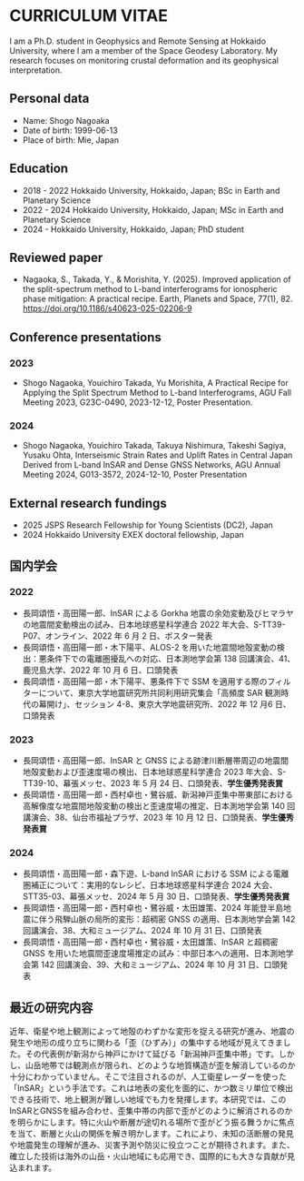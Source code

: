# CURRICULUM VITAE
I am a Ph.D. student in Geophysics and Remote Sensing at Hokkaido University, where I am a member of the Space Geodesy Laboratory. My research focuses on monitoring crustal deformation and its geophysical interpretation.
## Personal data
- Name: Shogo Nagoaka
- Date of birth: 1999-06-13
- Place of birth: Mie, Japan
## Education
- 2018 - 2022 Hokkaido University, Hokkaido, Japan; BSc in Earth and Planetary Science
- 2022 - 2024 Hokkaido University, Hokkaido, Japan; MSc in Earth and Planetary Science
- 2024 - Hokkaido University, Hokkaido, Japan; PhD student
## Reviewed paper
- Nagaoka, S., Takada, Y., & Morishita, Y. (2025). Improved application of the split-spectrum method to L-band interferograms for ionospheric phase mitigation: A practical recipe. Earth, Planets and Space, 77(1), 82. https://doi.org/10.1186/s40623-025-02206-9
## Conference presentations
### 2023
- Shogo Nagaoka, Youichiro Takada, Yu Morishita, A Practical Recipe for Applying the Split Spectrum Method to L-band Interferograms, AGU Fall Meeting 2023, G23C-0490, 2023-12-12, Poster Presentation.
<!--  -->
### 2024
- Shogo Nagaoka, Youichiro Takada, Takuya Nishimura, Takeshi Sagiya, Yusaku Ohta, Interseismic Strain Rates and Uplift Rates in Central Japan Derived from L-band InSAR and Dense GNSS Networks, AGU Annual Meeting 2024, G013-3572, 2024-12-10, Poster Presentation
<!--
### 2025
- Shogo Nagaoka, Youichiro Takada, Slope-Correlated Bias in Mean Velocity Field Derived from L-Band InSAR Time-Series, APSAR 2025, ????, 2025-??-??, Poster Presentation
- Shogo Nagaoka, Youichiro Takada, Takuya Nishimura, Takeshi Sagiya, Yusaku Ohta, High-resolution Interseismic Crustal Deformation Mapping in Strain Concentration Zone within the Volcanic Arc Using L-band InSAR and Ultra-dense GNSS Network, AGU Annual Meeting 2025, G013-????, 2025-??-??, ????
- Shogo Nagaoka, Youichiro Takada, Takuya Nishimura, Takeshi Sagiya, Yusaku Ohta, Localized Crustal Deformation Along the Hida Mountain Range Following the
2024 Noto Peninsula Earthquake Detected by Dense Geodetic Observations, AGU Annual Meeting 2025, G010-????, 2025-??-??, ????
-->
## External research fundings
- 2025 JSPS Research Fellowship for Young Scientists (DC2), Japan
- 2024 Hokkaido University EXEX doctoral fellowship, Japan

## 国内学会
### 2022
- 長岡頌悟・高田陽一郎、InSAR による Gorkha 地震の余効変動及びヒマラヤの地震間変動検出の試み、日本地球惑星科学連合 2022 年大会、S-TT39-P07、オンライン、2022 年 6 月 2 日、ポスター発表
- 長岡頌悟・高田陽一郎・木下陽平、ALOS-2 を用いた地震間地殻変動の検出：悪条件下での電離圏擾乱への対応、日本測地学会第 138 回講演会、41、鹿児島大学、2022 年 10 月 6 日、口頭発表
- 長岡頌悟・高田陽一郎・木下陽平、悪条件下で SSM を適用する際のフィルターについて、東京大学地震研究所共同利用研究集会「高頻度 SAR 観測時代の幕開け」、セッション 4-8、東京大学地震研究所、2022 年 12 月6 日、口頭発表
### 2023
- 長岡頌悟・高田陽一郎、InSAR と GNSS による跡津川断層帯周辺の地震間地殻変動および歪速度場の検出、日本地球惑星科学連合 2023 年大会、S-TT39-10、幕張メッセ、2023 年 5 月 24 日、口頭発表、**学生優秀発表賞**
- 長岡頌悟・高田陽一郎・西村卓也・鷺谷威、新潟神戸歪集中帯東部における高解像度な地震間地殻変動の検出と歪速度場の推定、日本測地学会第 140 回講演会、38、仙台市福祉プラザ、2023 年 10 月 12 日、口頭発表、**学生優秀発表賞**
### 2024
- 長岡頌悟・高田陽一郎・森下遊、L-band InSAR における SSM による電離圏補正について：実用的なレシピ、日本地球惑星科学連合 2024 大会、STT35-03、幕張メッセ、2024 年 5 月 30 日、口頭発表、**学生優秀発表賞**
- 長岡頌悟・高田陽一郎・西村卓也・鷺谷威・太田雄策、2024 年能登半島地震に伴う飛騨山脈の局所的変形：超稠密 GNSS の適用、日本測地学会第 142 回講演会、38、大和ミュージアム、2024 年 10 月 31 日、口頭発表
- 長岡頌悟・高田陽一郎・西村卓也・鷺谷威・太田雄策、InSAR と超稠密 GNSS を用いた地震間歪速度場推定の試み：中部日本への適用、日本測地学会第 142 回講演会、39、大和ミュージアム、2024 年 10 月 31 日、口頭発表
<!--
### 2025
-->
## 最近の研究内容
近年、衛星や地上観測によって地殻のわずかな変形を捉える研究が進み、地震の発生や地形の成り立ちに関わる「歪（ひずみ）」の集中する地域が見えてきました。その代表例が新潟から神戸にかけて延びる「新潟神戸歪集中帯」です。しかし、山岳地帯では観測点が限られ、どのような地質構造が歪を解消しているのか十分にわかっていません。そこで注目されるのが、人工衛星レーダーを使った「InSAR」という手法です。これは地表の変化を面的に、かつ数ミリ単位で検出できる技術で、地上観測が難しい地域でも力を発揮します。本研究では、このInSARとGNSSを組み合わせ、歪集中帯の内部で歪がどのように解消されるのかを明らかにします。特に火山や断層が途切れる場所で歪がどう振る舞うかに焦点を当て、断層と火山の関係を解き明かします。これにより、未知の活断層の発見や地震発生の理解が進み、災害予測や防災に役立つことが期待されます。また、確立した技術は海外の山岳・火山地域にも応用でき、国際的にも大きな貢献が見込まれます。
